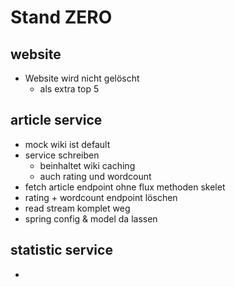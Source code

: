 # Stand ZERO
## website
- Website wird nicht gelöscht
  - als extra top 5

## article service
- mock wiki ist default
- service schreiben
  - beinhaltet wiki caching
  - auch rating und wordcount
- fetch article endpoint ohne flux methoden skelet
- rating + wordcount endpoint löschen
- read stream komplet weg
- spring config & model da lassen

## statistic service
-
